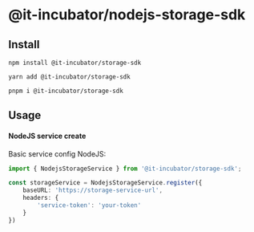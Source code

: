 # @it-incubator/nodejs-storage-sdk

## Install

```
npm install @it-incubator/storage-sdk

yarn add @it-incubator/storage-sdk

pnpm i @it-incubator/storage-sdk
```
## Usage

#### NodeJS service create 

Basic service config NodeJS:

```typescript
import { NodejsStorageService } from '@it-incubator/storage-sdk';

const storageService = NodejsStorageService.register({
    baseURL: 'https://storage-service-url',
    headers: {
        'service-token': 'your-token'
    }
})

```
